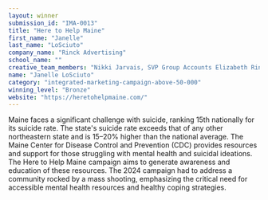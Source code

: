 ```yaml
---
layout: winner
submission_id: "IMA-0013"
title: "Here to Help Maine"
first_name: "Janelle"
last_name: "LoSciuto"
company_name: "Rinck Advertising"
school_name: ""
creative_team_members: "Nikki Jarvais, SVP Group Accounts Elizabeth Rintz, Sr. Project Manager Libby Belanger, Assistant Project Manager Jess Cote, Associate Media Director Lisa Ardia, Associate Media Director Veronica Dubois, Sr. Media Manager Katie Greenlaw, VP, Public Relations and Influencer Marketing Mackenzie Fritz, Sr. Influencer Marketing Manager Cathy Brezinski, Sr. Creative Resources Manager Matthew Ketchum, Creative Director Yany Avelar, Sr. UX/UI Designer Dane Johnson, Web Developer Melissa Berube, Art Director"
name: "Janelle LoSciuto"
category: "integrated-marketing-campaign-above-50-000"
winning_level: "Bronze"
website: "https://heretohelpmaine.com/"
---
```


Maine faces a significant challenge with suicide, ranking 15th nationally for its suicide rate. The state's suicide rate exceeds that of any other northeastern state and is 15–20% higher than the national average. The Maine Center for Disease Control and Prevention (CDC) provides resources and support for those struggling with mental health and suicidal ideations. The Here to Help Maine campaign aims to generate awareness and education of these resources. The 2024 campaign had to address a community rocked by a mass shooting, emphasizing the critical need for accessible mental health resources and healthy coping strategies.
